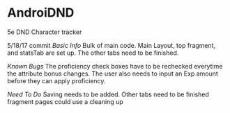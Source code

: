 # AndroiDND
5e DND Character tracker



5/18/17 commit
*Basic Info*
Bulk of main code. Main Layout, top fragment, and statsTab are set up. The other tabs need to be finished.

*Known Bugs*
The proficiency check boxes have to be rechecked everytime the attribute bonus changes. The user also needs to input an Exp amount before they can apply proficiency.

*Need To Do*
Saving needs to be added.
Other tabs need to be finished
fragment pages could use a cleaning up
